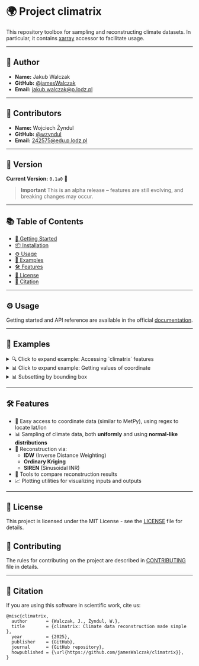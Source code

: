# 🌍 Project climatrix

This repository toolbox for sampling and reconstructing climate datasets.
In particular, it contains [xarray](https://docs.xarray.dev/en/latest/index.html) accessor to
facilitate usage.

______________________________________________________________________

## 👤 Author

- **Name:** Jakub Walczak
- **GitHub:** [@jamesWalczak](https://github.com/jamesWalczak)
- **Email:** jakub.walczak@p.lodz.pl

______________________________________________________________________

## 👥 Contributors

- **Name:** Wojciech Żyndul
- **GitHub:** [@wzyndul](https://github.com/wzyndul)
- **Email:** 242575@edu.p.lodz.pl

______________________________________________________________________

## 📌 Version

**Current Version:** `0.1a0` 🧪

> **Important**
> This is an alpha release – features are still evolving, and breaking changes may occur.

______________________________________________________________________

## 📚 Table of Contents

- [🚀 Getting Started](#-getting-started)
- [📦 Installation](#-installation)
- [⚙️ Usage](#%EF%B8%8F-usage)
- [🧪 Examples](#-examples)
- [🛠️ Features](#%EF%B8%8F-features)
- [📄 License](#-license)
- [🙏 Citation](#-citation)

______________________________________________________________________

## ⚙️ Usage

Getting started and API reference are available in the official [documentation](https://jameswalczak.github.io/climatrix/latest/).

______________________________________________________________________

## 🧪 Examples

<details>
<summary>🔍 Click to expand example: Accessing `climatrix` features</summary>

```python
import climatrix as cm
import xarray as xr

my_dataset = "/file/to/netcdf.nc
cm_dset = xr.open_dataset(my_dataset).cm
```

</details>

<details>
<summary>📊 Click to expand example: Getting values of coordinate</summary>

```python
import climatrix as cm
import xarray as xr

my_dataset = "/file/to/netcdf.nc"
cm_dset = xr.open_dataset(my_dataset).cm
print("Latitude values: ", cm_dset.latitude)
print("Time values: ", cm_dset.time)
```

</details>

<details>
<summary>📊 Subsetting by bounding box</summary>

```python
import climatrix as cm
import xarray as xr

my_dataset = "/file/to/netcdf.nc
cm_dset = xr.open_dataset(my_dataset).cm
europe = cm_dset.cm.subset(north=71, south=36, west=-24, east=35)
```

</details>

______________________________________________________________________

## 🛠️ Features

- 🧭 Easy access to coordinate data (similar to MetPy), using regex to locate lat/lon
- 📊 Sampling of climate data, both **uniformly** and using **normal-like distributions**
- 🔁 Reconstruction via:
  - **IDW** (Inverse Distance Weighting)
  - **Ordinary Kriging**
  - **SIREN** (Sinusoidal INR)
- 🧪 Tools to compare reconstruction results
- 📈 Plotting utilities for visualizing inputs and outputs

______________________________________________________________________

## 📄 License

This project is licensed under the MIT License - see the [LICENSE](LICENSE) file for details.

## 👥 Contributing

The rules for contributing on the project are described in [CONTRIBUTING](CONTRIBUTING.md) file in details.

______________________________________________________________________

## 🙏 Citation

If you are using this software in scientific work, cite us:

```
@misc{climatrix,
  author       = {Walczak, J., Żyndul, W.},
  title        = {climatrix: Climate data reconstruction made simple },
  year         = {2025},
  publisher    = {GitHub},
  journal      = {GitHub repository},
  howpublished = {\url{https://github.com/jamesWalczak/climatrix}},
}